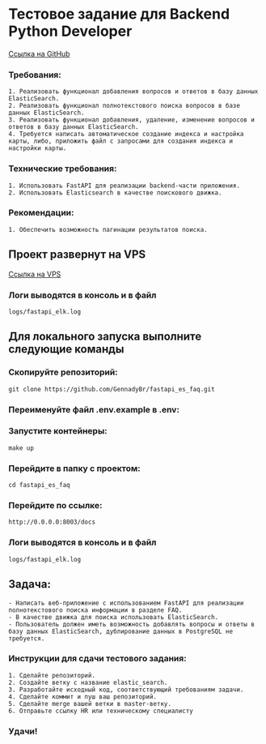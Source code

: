 # Тестовое задание для Backend Python Developer

[Ссылка на GitHub](https://github.com/GennadyBr/fastapi_es_faq)

### Требования:
    1. Реализовать функционал добавления вопросов и ответов в базу данных ElasticSearch.
    2. Реализовать функционал полнотекстового поиска вопросов в базе данных ElasticSearch.
    3. Реализовать функционал добавления, удаление, изменение вопросов и ответов в базу данных ElasticSearch.
    4. Требуется написать автоматическое создание индекса и настройка карты, либо, приложить файл с запросами для создания индекса и настройки карты.

### Технические требования:
    1. Использовать FastAPI для реализации backend-части приложения.
    2. Использовать Elasticsearch в качестве поискового движка.

### Рекомендации:
    1. Обеспечить возможность пагинации результатов поиска.

## Проект развернут на VPS
[Ссылка на VPS](http://5.35.83.245:8003/docs)

### Логи выводятся в консоль и в файл
    logs/fastapi_elk.log


## Для локального запуска выполните следующие команды

### Скопируйте репозиторий:
    git clone https://github.com/GennadyBr/fastapi_es_faq.git

### Переименуйте файл .env.example в .env:

### Запустите контейнеры:
    make up

### Перейдите в папку с проектом:
    cd fastapi_es_faq

### Перейдите по ссылке:
    http://0.0.0.0:8003/docs

### Логи выводятся в консоль и в файл
    logs/fastapi_elk.log


## Задача: 
    - Написать веб-приложение с использованием FastAPI для реализации полнотекстового поиска информации в разделе FAQ. 
    - В качестве движка для поиска использовать ElasticSearch. 
    - Пользователь должен иметь возможность добавлять вопросы и ответы в базу данных ElasticSearch, дублирование данных в PostgreSQL не требуется.


### Инструкции для сдачи тестового задания:
    1. Сделайте репозиторий.
    2. Создайте ветку с название elastic_search.
    3. Разработайте исходный код, соответствующий требованиям задачи.
    4. Сделайте коммит и пуш ваш репозиторий.
    5. Сделайте merge вашей ветки в master-ветку.
    6. Отправьте ссылку HR или техническому специалисту 

### Удачи!

